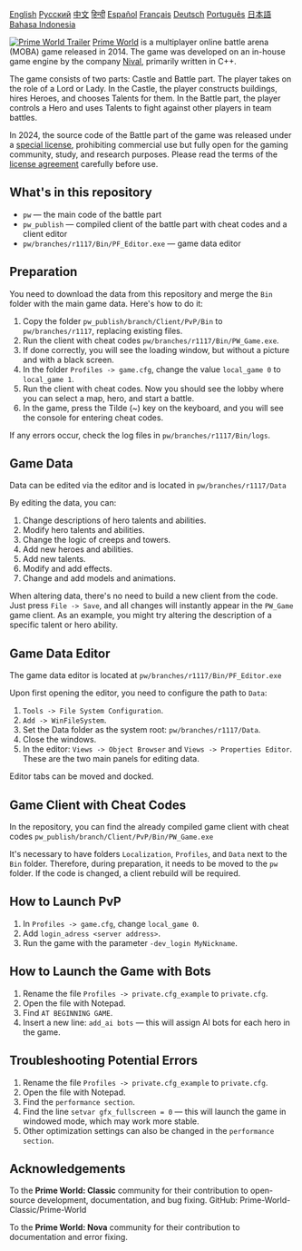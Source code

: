 [English](README.md)        [Русский](README_Russian.md)        [中文](README_Chinese.md)        [हिन्दी](README_Hindi.md)        [Español](README_Spanish.md)        [Français](README_French.md)        [Deutsch](README_German.md)        [Português](README_Portuguese.md)        [日本語](README_Japanese.md)        [Bahasa Indonesia](README_Indonesian.md)

[![Prime World Trailer](PW_trailer.png)](https://youtu.be/Fkd-zva4npI)
[Prime World](https://wikipedia.org/wiki/Prime_World) is a multiplayer online battle arena (MOBA) game released in 2014. The game was developed on an in-house game engine by the company [Nival](http://nival.com/), primarily written in C++.

The game consists of two parts: Castle and Battle part. The player takes on the role of a Lord or Lady. In the Castle, the player constructs buildings, hires Heroes, and chooses Talents for them. In the Battle part, the player controls a Hero and uses Talents to fight against other players in team battles.

In 2024, the source code of the Battle part of the game was released under a [special license](LICENSE.md), prohibiting commercial use but fully open for the gaming community, study, and research purposes.
Please read the terms of the [license agreement](LICENSE.md) carefully before use.

## What's in this repository
- `pw` — the main code of the battle part
- `pw_publish` — compiled client of the battle part with cheat codes and a client editor
- `pw/branches/r1117/Bin/PF_Editor.exe` — game data editor

## Preparation
You need to download the data from this repository and merge the `Bin` folder with the main game data. Here's how to do it:

1. Copy the folder `pw_publish/branch/Client/PvP/Bin` to `pw/branches/r1117`, replacing existing files.
2. Run the client with cheat codes `pw/branches/r1117/Bin/PW_Game.exe`.
3. If done correctly, you will see the loading window, but without a picture and with a black screen.
4. In the folder `Profiles -> game.cfg`, change the value `local_game 0` to `local_game 1`.
5. Run the client with cheat codes. Now you should see the lobby where you can select a map, hero, and start a battle.
6. In the game, press the Tilde (~) key on the keyboard, and you will see the console for entering cheat codes.

If any errors occur, check the log files in `pw/branches/r1117/Bin/logs`.

## Game Data
Data can be edited via the editor and is located in `pw/branches/r1117/Data`

By editing the data, you can:
1. Change descriptions of hero talents and abilities.
2. Modify hero talents and abilities.
3. Change the logic of creeps and towers.
4. Add new heroes and abilities.
5. Add new talents.
6. Modify and add effects.
7. Change and add models and animations.

When altering data, there's no need to build a new client from the code. Just press `File -> Save`, and all changes will instantly appear in the `PW_Game` game client. As an example, you might try altering the description of a specific talent or hero ability.

## Game Data Editor
The game data editor is located at `pw/branches/r1117/Bin/PF_Editor.exe`

Upon first opening the editor, you need to configure the path to `Data`:
1. `Tools -> File System Configuration`.
2. `Add -> WinFileSystem`.
3. Set the Data folder as the system root: `pw/branches/r1117/Data`.
4. Close the windows.
5. In the editor: `Views -> Object Browser` and `Views -> Properties Editor`. These are the two main panels for editing data.

Editor tabs can be moved and docked.

## Game Client with Cheat Codes
In the repository, you can find the already compiled game client with cheat codes `pw_publish/branch/Client/PvP/Bin/PW_Game.exe`

It's necessary to have folders `Localization`, `Profiles`, and `Data` next to the `Bin` folder. Therefore, during preparation, it needs to be moved to the `pw` folder. If the code is changed, a client rebuild will be required.

## How to Launch PvP
1. In `Profiles -> game.cfg`, change `local_game 0`.
2. Add `login_adress <server address>`.
3. Run the game with the parameter `-dev_login MyNickname`.

## How to Launch the Game with Bots
1. Rename the file `Profiles -> private.cfg_example` to `private.cfg`.
2. Open the file with Notepad.
3. Find `AT BEGINNING GAME`.
4. Insert a new line: `add_ai bots` — this will assign AI bots for each hero in the game.

## Troubleshooting Potential Errors
1. Rename the file `Profiles -> private.cfg_example` to `private.cfg`.
2. Open the file with Notepad.
3. Find the `performance section`.
4. Find the line `setvar gfx_fullscreen = 0` — this will launch the game in windowed mode, which may work more stable.
5. Other optimization settings can also be changed in the `performance section`.

## Acknowledgements
To the **Prime World: Classic** community for their contribution to open-source development, documentation, and bug fixing.
GitHub: Prime-World-Classic/Prime-World

To the **Prime World: Nova** community for their contribution to documentation and error fixing.
